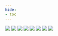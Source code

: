 ```yaml
---
hide:
- toc
---
```

![](Contrato_page_1.png)
![](Contrato_page_2.png)
![](Contrato_page_3.png)
![](Contrato_page_4.png)
![](Contrato_page_5.png)
![](Contrato_page_6.png)
![](Contrato_page_7.png)
![](Contrato_page_8.png)

 <style> 
body {
background-image: url('https://github.com/asolear/assets/blob/master/imgs/fondo3.jpg?raw=true'); 
background-repeat: no-repeat; 
background-attachment: fixed; /* background-size: cover; */ 
background-size: 100% 100%;
}
</style> 
